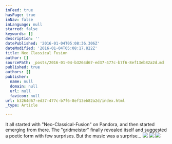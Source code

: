 ```yaml
---
inFeed: true
hasPage: true
inNav: false
inLanguage: null
starred: false
keywords: []
description: ''
datePublished: '2016-01-04T05:08:36.306Z'
dateModified: '2016-01-04T05:08:17.822Z'
title: Neo Classical Fusion
author: []
sourcePath: _posts/2016-01-04-b3264d67-ed37-477c-b7f6-8ef13eb82a2d.md
published: true
authors: []
publisher:
  name: null
  domain: null
  url: null
  favicon: null
url: b3264d67-ed37-477c-b7f6-8ef13eb82a2d/index.html
_type: Article

---
```

It all started with "Neo-Classical-Fusion" on Pandora, and then started emerging from there.  The "gridmeister" finally revealed itself and suggested a poetic form with few surprises. But the music was a surprise...
![](https://the-grid-user-content.s3-us-west-2.amazonaws.com/584b366e-dffa-41d7-a23f-118e553f67dd.png)
![](https://the-grid-user-content.s3-us-west-2.amazonaws.com/2de0e19b-7d9f-40df-a541-49d9a3976d74.jpg)
![](https://the-grid-user-content.s3-us-west-2.amazonaws.com/167baf0f-4c67-496b-af32-4c69404e7da7.png)